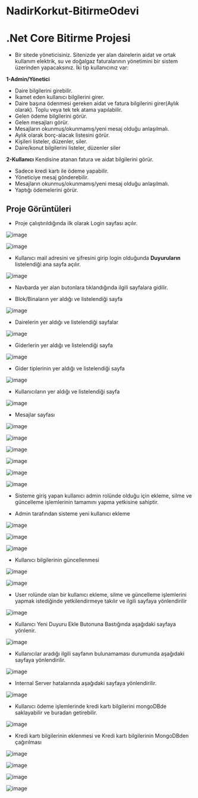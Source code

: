 # NadirKorkut-BitirmeOdevi

# .Net Core Bitirme Projesi

* Bir sitede yöneticisiniz. Sitenizde yer alan dairelerin aidat ve ortak kullanım
elektrik, su ve doğalgaz faturalarının yönetimini bir sistem üzerinden yapacaksınız.
İki tip kullanıcınız var:

**1-Admin/Yönetici**
-  Daire bilgilerini girebilir.
-  İkamet eden kullanıcı bilgilerini girer.
- Daire başına ödenmesi gereken aidat ve fatura bilgilerini girer(Aylık olarak). Toplu veya
tek tek atama yapılabilir.
- Gelen ödeme bilgilerini görür.
- Gelen mesajları görür.
- Mesajların okunmuş/okunmamış/yeni mesaj olduğu anlaşılmalı.
- Aylık olarak borç-alacak listesini görür.
- Kişileri listeler, düzenler, siler.
- Daire/konut bilgilerini listeler, düzenler siler

**2-Kullanıcı**
Kendisine atanan fatura ve aidat bilgilerini görür.
- Sadece kredi kartı ile ödeme yapabilir.
- Yöneticiye mesaj gönderebilir.
- Mesajların okunmuş/okunmamış/yeni mesaj olduğu anlaşılmalı.
- Yaptığı ödemelerini görür.

## Proje Görüntüleri

* Proje çalıştırıldığında ilk olarak Login sayfası açılır.

![image](https://github.com/PatikaDev-Logo-Net-Bootcamp/NadirKorkut-BitirmeOdevi/blob/main/app_screenshots/1.png)  

![image](https://github.com/PatikaDev-Logo-Net-Bootcamp/NadirKorkut-BitirmeOdevi/blob/main/app_screenshots/2.png)  

* Kullanıcı mail adresini ve şifresini girip login olduğunda **Duyuruların** listelendiği ana sayfa açılır.

![image](https://github.com/PatikaDev-Logo-Net-Bootcamp/NadirKorkut-BitirmeOdevi/blob/main/app_screenshots/3.png)

* Navbarda yer alan butonlara tıklandığında ilgili sayfalara gidilir.

* Blok/Binaların yer aldığı ve listelendiği sayfa

![image](https://github.com/PatikaDev-Logo-Net-Bootcamp/NadirKorkut-BitirmeOdevi/blob/main/app_screenshots/4.png)

* Dairelerin yer aldığı ve listelendiği sayfalar

![image](https://github.com/PatikaDev-Logo-Net-Bootcamp/NadirKorkut-BitirmeOdevi/blob/main/app_screenshots/5.png)

* Giderlerin yer aldığı ve listelendiği sayfa

![image](https://github.com/PatikaDev-Logo-Net-Bootcamp/NadirKorkut-BitirmeOdevi/blob/main/app_screenshots/6.png)

* Gider tiplerinin yer aldığı ve listelendiği sayfa

![image](https://github.com/PatikaDev-Logo-Net-Bootcamp/NadirKorkut-BitirmeOdevi/blob/main/app_screenshots/7.png)

* Kullanıcıların yer aldığı ve listelendiği sayfa

![image](https://github.com/PatikaDev-Logo-Net-Bootcamp/NadirKorkut-BitirmeOdevi/blob/main/app_screenshots/8.png)

* Mesajlar sayfası

![image](https://github.com/PatikaDev-Logo-Net-Bootcamp/NadirKorkut-BitirmeOdevi/blob/main/app_screenshots/9.png)

![image](https://github.com/PatikaDev-Logo-Net-Bootcamp/NadirKorkut-BitirmeOdevi/blob/main/app_screenshots/10.png)

![image](https://github.com/PatikaDev-Logo-Net-Bootcamp/NadirKorkut-BitirmeOdevi/blob/main/app_screenshots/11.png)

![image](https://github.com/PatikaDev-Logo-Net-Bootcamp/NadirKorkut-BitirmeOdevi/blob/main/app_screenshots/12.png)

![image](https://github.com/PatikaDev-Logo-Net-Bootcamp/NadirKorkut-BitirmeOdevi/blob/main/app_screenshots/13.png)

![image](https://github.com/PatikaDev-Logo-Net-Bootcamp/NadirKorkut-BitirmeOdevi/blob/main/app_screenshots/14.png)

* Sisteme giriş yapan kullanıcı admin rolünde olduğu için ekleme, silme ve güncelleme işlemlerinin tamamını yapma yetkisine sahiptir.

* Admin tarafından sisteme yeni kullanıcı ekleme

![image](https://github.com/PatikaDev-Logo-Net-Bootcamp/NadirKorkut-BitirmeOdevi/blob/main/app_screenshots/15.png)

![image](https://github.com/PatikaDev-Logo-Net-Bootcamp/NadirKorkut-BitirmeOdevi/blob/main/app_screenshots/16.png)

![image](https://github.com/PatikaDev-Logo-Net-Bootcamp/NadirKorkut-BitirmeOdevi/blob/main/app_screenshots/17.png)

* Kullanıcı bilgilerinin güncellenmesi

![image](https://github.com/PatikaDev-Logo-Net-Bootcamp/NadirKorkut-BitirmeOdevi/blob/main/app_screenshots/18.png)

![image](https://github.com/PatikaDev-Logo-Net-Bootcamp/NadirKorkut-BitirmeOdevi/blob/main/app_screenshots/19.png)

* User rolünde olan bir kullanıcı ekleme, silme ve güncelleme işlemlerini yapmak istediğinde yetkilendirmeye takılır ve ilgili sayfaya yönlendirilir

![image](https://github.com/PatikaDev-Logo-Net-Bootcamp/NadirKorkut-BitirmeOdevi/blob/main/app_screenshots/20.png)

* Kullanıcı Yeni Duyuru Ekle Butonuna Bastığında aşağıdaki sayfaya yönlenir.

![image](https://github.com/PatikaDev-Logo-Net-Bootcamp/NadirKorkut-BitirmeOdevi/blob/main/app_screenshots/21.png)

* Kullanıcılar aradığı ilgili sayfanın bulunamaması durumunda aşağıdaki sayfaya yönlendirilir.

![image](https://github.com/PatikaDev-Logo-Net-Bootcamp/NadirKorkut-BitirmeOdevi/blob/main/app_screenshots/22.png)

* Internal Server hatalarında aşağıdaki sayfaya yönlendirilir.

![image](https://github.com/PatikaDev-Logo-Net-Bootcamp/NadirKorkut-BitirmeOdevi/blob/main/app_screenshots/23.png)

* Kullanıcı ödeme işlemlerinde kredi kartı bilgilerini mongoDBde saklayabilir ve buradan getirebilir.

![image](https://github.com/PatikaDev-Logo-Net-Bootcamp/NadirKorkut-BitirmeOdevi/blob/main/app_screenshots/24.png)

* Kredi kartı bilgilerinin eklenmesi ve Kredi kartı bilgilerinin MongoDBden çağırılması

![image](https://github.com/PatikaDev-Logo-Net-Bootcamp/NadirKorkut-BitirmeOdevi/blob/main/app_screenshots/25.png)

![image](https://github.com/PatikaDev-Logo-Net-Bootcamp/NadirKorkut-BitirmeOdevi/blob/main/app_screenshots/26.png)

![image](https://github.com/PatikaDev-Logo-Net-Bootcamp/NadirKorkut-BitirmeOdevi/blob/main/app_screenshots/27.png)

![image](https://github.com/PatikaDev-Logo-Net-Bootcamp/NadirKorkut-BitirmeOdevi/blob/main/app_screenshots/28.png)